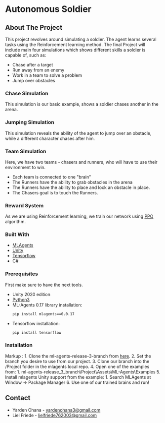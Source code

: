 # Autonomous Soldier

## About The Project

This project revolves around simulating a soldier. The agent learns several tasks using the Reinforcement learning method. 
The final Project will include main four simulations which shows different skills a soldier is capable of, such as:
* Chase after a target
* Run away from an enemy
* Work in a team to solve a problem
* Jump over obstacles

### Chase Simulation
This simulation is our basic example, shows a soldier chases another in the arena.

### Jumping Simulation
This simulation reveals the ability of the agent to jump over an obstacle, while a different character chases after him.

### Team Simulation
Here, we have two teams - chasers and runners, who will have to use their environment to win. 
* Each team is connected to one "brain"
* The Runners have the ability to grab obstacles in the arena
* The Runners have the ability to place and lock an obstacle in place.
* The Chasers goal is to touch the Runners.

### Reward System
As we are using Reinforcement learning, we train our network using [PPO](https://openai.com/blog/openai-baselines-ppo/) algorithm.

### Built With

* [MLAgents](https://github.com/Unity-Technologies/ml-agents)
* [Unity](https://unity3d.com)
* [Tensorflow](https://www.tensorflow.org/)
* C#

### Prerequisites

First make sure to have the next tools.
* Unity 2020 edition
* [Python3](https://www.python.org/downloads/)
* ML-Agents 0.17 library installation:
  ```sh
  pip install mlagents==0.0.17
  ```
* Tensorflow installation:
  ```sh
  pip install tensorflow
  ```
  
### Installation
Markup : 1. Clone the ml-agents-release-3-branch from [here](https://github.com/Unity-Technologies/ml-agents).
         2. Set the branch you desire to use from our project.
         3. Clone our branch into the /Project folder in the mlagents local repo.
         4. Open one of the examples from:
             1. ml-agents-release_3_branch\Project\Assets\ML-Agents\Examples
         5. Install mlagents Unity support from the example:
             1. Search MLAgents at Window -> Package Manager
         6. Use one of our trained brains and run!

<!-- CONTACT -->
## Contact

* Yarden Ohana - yardenohana3@gmail.com
* Liel Friede - lielfriede762003@gmail.com
